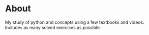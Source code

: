 # About
My study of python and concepts using a few textbooks and videos.
Includes as many solved exercises as possible.
